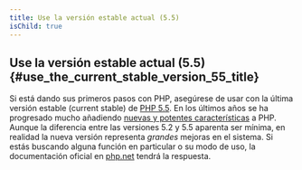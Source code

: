 ```yaml
---
title: Use la versión estable actual (5.5)
isChild: true
---
```


## Use la versión estable actual (5.5) {#use_the_current_stable_version_55_title}

Si está dando sus primeros pasos con PHP, asegúrese de usar con la última versión estable (current stable) de [PHP 5.5][php-release]. En los últimos años se ha progresado mucho añadiendo [nuevas y potentes características](#language_highlights) a PHP. Aunque la diferencia entre las versiones 5.2 y 5.5 aparenta ser mínima, en realidad la nueva versión representa _grandes_ mejoras en el sistema. Si estás buscando alguna función en particular o su modo de uso, la documentación oficial en [php.net][php-docs] tendrá la respuesta.

[php-release]: http://www.php.net/downloads.php
[php-docs]: http://www.php.net/manual/es/
